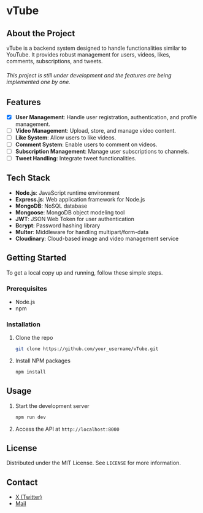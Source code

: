 # vTube

## About the Project

vTube is a backend system designed to handle functionalities similar to YouTube. It provides robust management for users, videos, likes, comments, subscriptions, and tweets.


###### This project is still under development and the features are being implemented one by one.

## Features

- [x] **User Management**: Handle user registration, authentication, and profile management.
- [ ] **Video Management**: Upload, store, and manage video content.
- [ ] **Like System**: Allow users to like videos.
- [ ] **Comment System**: Enable users to comment on videos.
- [ ] **Subscription Management**: Manage user subscriptions to channels.
- [ ] **Tweet Handling**: Integrate tweet functionalities.

## Tech Stack

- **Node.js**: JavaScript runtime environment
- **Express.js**: Web application framework for Node.js
- **MongoDB**: NoSQL database
- **Mongoose**: MongoDB object modeling tool
- **JWT**: JSON Web Token for user authentication
- **Bcrypt**: Password hashing library
- **Multer**: Middleware for handling multipart/form-data
- **Cloudinary**: Cloud-based image and video management service


## Getting Started

To get a local copy up and running, follow these simple steps.

### Prerequisites

- Node.js
- npm

### Installation

1. Clone the repo
   ```sh
   git clone https://github.com/your_username/vTube.git
   ```
2. Install NPM packages
   ```sh
   npm install
   ```

## Usage

1. Start the development server
   ```sh
   npm run dev
   ```
2. Access the API at `http://localhost:8000`

## License

Distributed under the MIT License. See `LICENSE` for more information.

## Contact

- [X (Twitter)](https://twitter.com/iamamit_18)
- [Mail](amit.dew009@gmail.com)
